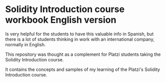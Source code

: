 # Solidity Introduction course workbook English version
Is very helpful for the students to have this valuable info in Spanish, but there is a lot of students thinking in work with an international company, normally in English.

This repository was thought as a complement for Platzi students taking the Solidity Introduction course.

It contains the concepts and samples of my learning of the Platzi's Solidity Introduction course.
